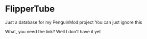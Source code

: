 # FlipperTube
Just a database for my PenguinMod project
You can just ignore this

What, you need the link?
Well I don't have it yet
